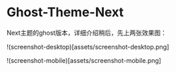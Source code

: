 # Ghost-Theme-Next

Next主题的ghost版本，详细介绍稍后，先上两张效果图：

!(screenshot-desktop)[assets/screenshot-desktop.png]

!(screenshot-mobile)[assets/screenshot-mobile.png]
